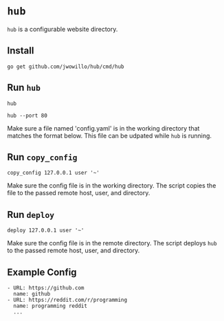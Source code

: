 # `hub`

`hub` is a configurable website directory.

## Install

`go get github.com/jwowillo/hub/cmd/hub`

## Run `hub`

`hub`

`hub --port 80`

Make sure a file named 'config.yaml' is in the working directory that matches
the format below. This file can be udpated while `hub` is running.

## Run `copy_config`

`copy_config 127.0.0.1 user '~'`

Make sure the config file is in the working directory. The script copies the
file to the passed remote host, user, and directory.

## Run `deploy`

`deploy 127.0.0.1 user '~'`

Make sure the config file is in the remote directory. The script deploys `hub`
to the passed remote host, user, and directory.

## Example Config

```
- URL: https://github.com
  name: github
- URL: https://reddit.com/r/programming
  name: programming reddit
  ...
```
